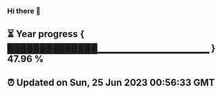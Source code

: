 ### Hi there 👋
⏳ Year progress { ██████████████▁▁▁▁▁▁▁▁▁▁▁▁▁▁▁▁ } 47.96 %
---
⏰ Updated on Sun, 25 Jun 2023 00:56:33 GMT
---
